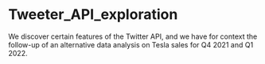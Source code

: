 # Tweeter_API_exploration
We discover certain features of the Twitter API, and we have for context the follow-up of an alternative data analysis on Tesla sales for Q4 2021 and Q1 2022.
